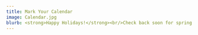 ```yaml
---
title: Mark Your Calendar
image: Calendar.jpg
blurb: <strong>Happy Holidays!</strong><br/>Check back soon for spring concert dates!<br/>
---
```

